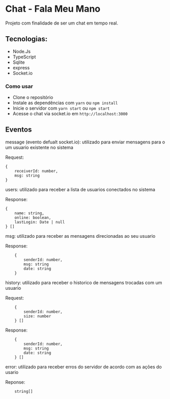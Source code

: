 # Chat - Fala Meu Mano

Projeto com finalidade de ser um chat em tempo real.

## Tecnologias:
- Node.Js
- TypeScript
- Sqlite
- express
- Socket.io

### Como usar
- Clone o repositório
- Instale as dependências com `yarn` ou `npm install`
- Inicie o servidor com `yarn start` ou `npm start`
- Acesse o chat via socket.io em `http://localhost:3000`

## Eventos

message (evento defualt socket.io): utilizado para enviar mensagens para o um usuario existente no sistema

Request:

    {
        receiverId: number,
        msg: string
    }

users: utilizado para receber a lista de usuarios conectados no sistema

Response:

    { 
        name: string, 
        online: boolean, 
        lastLogin: Date | null 
    } []

msg: utilizado para receber as mensagens direcionadas ao seu usuario

Response: 

        {
            senderId: number,
            msg: string
            date: string
        }

history: utilizado para receber o historico de mensagens trocadas com um usuario

Request:

        {
            senderId: number,
            size: number
        } []

Response: 

        {
            senderId: number,
            msg: string
            date: string
        } []

error: utilizado para receber erros do servidor de acordo com as ações do usario

Reponse:

        string[]